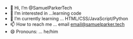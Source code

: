 - 👋 Hi, I’m @SamuelParkerTech
- 👀 I’m interested in ...learning code
- 🌱 I’m currently learning ... HTML/CSS/JavaScript/Python
- 📫 How to reach me ... email email@samuelparker.tech
- 😄 Pronouns: ... he/him


<!---
SamuelParkerTech/SamuelParkerTech is a ✨ special ✨ repository because its `README.md` (this file) appears on your GitHub profile.
You can click the Preview link to take a look at your changes.
--->
